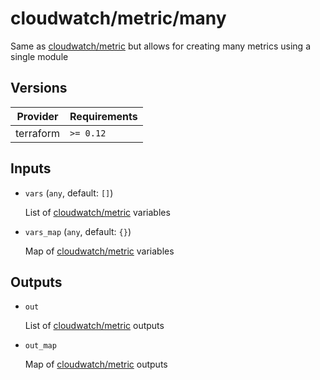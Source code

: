# cloudwatch/metric/many

Same as [cloudwatch/metric](./..) but allows for creating many metrics using a single module

<!-- BEGIN_TF_DOCS -->

## Versions

| Provider  | Requirements |
| --------- | ------------ |
| terraform | `>= 0.12`    |

## Inputs

- `vars` (`any`, default: `[]`)

  List of [cloudwatch/metric](./..) variables

- `vars_map` (`any`, default: `{}`)

  Map of [cloudwatch/metric](./..) variables

## Outputs

- `out`

  List of [cloudwatch/metric](./..) outputs

- `out_map`

  Map of [cloudwatch/metric](./..) outputs
